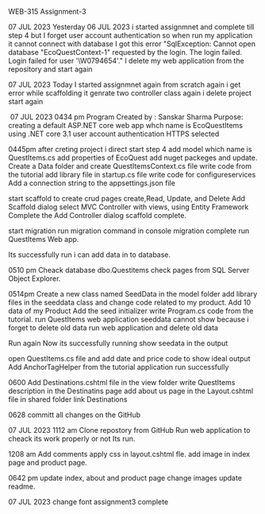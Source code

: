 WEB-315 Assignment-3

07 JUL 2023
Yesterday 06 JUL 2023 i started assignmnet and complete till step 4 but I forget user account authentication
so when run my application it cannot connect with database
I got this error
"SqlException: Cannot open database "EcoQuestContext-1" requested by the login. The login failed. Login failed for user '\W0794654'."
I delete my web application from the repository and start again

07 JUL 2023
Today I started assignmnet again from scratch 
again i get error while scaffolding 
it genrate two controller class 
again i delete project
start again

﻿
07 JUL 2023
0434 pm
Program Created by : Sanskar Sharma
Purpose: creating a default ASP.NET core web app whch name is EcoQuestItems
using .NET core 3.1 
user account authentication 
HTTPS selected

0445pm
after creting project i direct start step 4
add model which name is QuestItems.cs
add properties of EcoQuest
add nuget packeges and update.
Create a Data folder and create QuestItemsContext.cs file
write code from the tutorial 
add library file in startup.cs file
write code for configureservices
Add a connection string to the appsettings.json file

start scaffold
to create crud pages create,Read, Update, and Delete
Add Scaffold dialog
select MVC Controller with views, using Entity Framework
Complete the Add Controller dialog
scaffold complete.

start migration
run migration command in console
migration complete
run QuestItems Web app.

Its successfully run i can add data in to database.

0510 pm
Cheack database dbo.Questitems
check pages from SQL Server Object Explorer.

0514pm
Create a new class named SeedData in the model folder
add library files in the seeddata class and change code related to my product.
Add 10 data of my Product
Add the seed initializer
write Program.cs code from the tutorial.
run QuestItems web application
seeddata cannot show because i forget to delete old data 
run web application and delete old data
 
Run again
Now its successfully running
show seedata in the output

open QuestItems.cs file
and add date and price code to show ideal output
Add AnchorTagHelper from the tutorial
application run successfully

0600
Add Destinations.cshtml file  in the view folder
write QuestItems description in the Destinatins page
add about us page in the Layout.cshtml file in shared folder
link Destinations 

0628
committ all changes on the GitHub

07 JUL 2023
1112 am
Clone repostory from GitHub
Run web application to cheack its work properly or not
Its run.

1208 am
Add comments
apply css in layout.cshtml fle.
add image in index page and product page.

0642 pm
update index, about and product page 
change images 
update readme.

07 JUL 2023
change font
assignment3 complete
